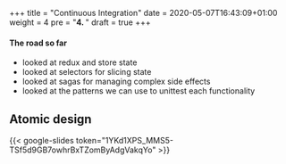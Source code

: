 +++
title = "Continuous Integration"
date = 2020-05-07T16:43:09+01:00
weight = 4
pre = "<b>4. </b>"
draft = true
+++

#### The road so far

- looked at redux and store state
- looked at selectors for slicing state
- looked at sagas for managing complex side effects
- looked at the patterns we can use to unittest each functionality

## Atomic design

{{< google-slides token="1YKd1XPS_MMS5-TSf5d9GB7owhrBxTZomByAdgVakqYo" >}}

